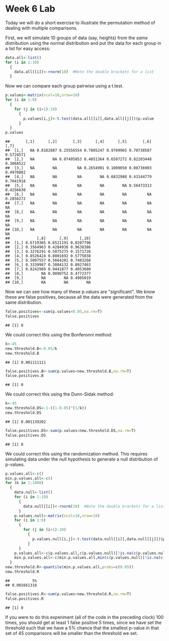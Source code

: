 Week 6 Lab
=============
  
Today we will do a short exercise to illustrate the permutation method of dealing with multiple comparisons.

First, we will simulate 10 groups of data (say, heights) from the *same* distribution using the normal distribution and put the data for each group in a list for easy access:


```r
data.all<-list()
for (i in 1:10)
  {
    data.all[[i]]<-rnorm(10)  #Note the double brackets for a list
  }
```

Now we can compare each group pairwise using a t.test.


```r
p.values<-matrix(ncol=10,nrow=10)
for (i in 1:9)
  {
    for (j in (i+1):10)
      {
        p.values[i,j]<-t.test(data.all[[i]],data.all[[j]])$p.value 
      }
  }
p.values
```

```
##       [,1]      [,2]       [,3]      [,4]      [,5]       [,6]      [,7]
##  [1,]   NA 0.8182887 0.25556554 0.7805247 0.9789965 0.70738587 0.5724571
##  [2,]   NA        NA 0.07495053 0.4851364 0.6587272 0.82203448 0.3068522
##  [3,]   NA        NA         NA 0.2654901 0.1009050 0.08736903 0.4970882
##  [4,]   NA        NA         NA        NA 0.6832988 0.43144779 0.7041918
##  [5,]   NA        NA         NA        NA        NA 0.56473313 0.4256630
##  [6,]   NA        NA         NA        NA        NA         NA 0.2858272
##  [7,]   NA        NA         NA        NA        NA         NA        NA
##  [8,]   NA        NA         NA        NA        NA         NA        NA
##  [9,]   NA        NA         NA        NA        NA         NA        NA
## [10,]   NA        NA         NA        NA        NA         NA        NA
##            [,8]      [,9]     [,10]
##  [1,] 0.6719365 0.6521191 0.8207796
##  [2,] 0.3564963 0.4284936 0.9638386
##  [3,] 0.3276291 0.5075275 0.1571726
##  [4,] 0.8526424 0.8001692 0.5775038
##  [5,] 0.5097557 0.5664201 0.7403260
##  [6,] 0.3339987 0.3804132 0.8927463
##  [7,] 0.8242989 0.9441877 0.4053680
##  [8,]        NA 0.9090752 0.4772377
##  [9,]        NA        NA 0.4905019
## [10,]        NA        NA        NA
```

Now we can see how many of these p.values are "significant". We know these are false positives, because all the data were generated from the same distribution.


```r
false.positives<-sum(p.values<0.05,na.rm=T)
false.positives
```

```
## [1] 0
```

We could correct this using the Bonferonni method:


```r
k<-45
new.threshold.B<-0.05/k
new.threshold.B
```

```
## [1] 0.001111111
```

```r
false.positives.B<-sum(p.values<new.threshold.B,na.rm=T)
false.positives.B
```

```
## [1] 0
```

We could correct this using the Dunn-Sidak method:


```r
k<-45
new.threshold.DS<-1-((1-0.05)^(1/k))
new.threshold.DS
```

```
## [1] 0.001139202
```

```r
false.positives.DS<-sum(p.values<new.threshold.DS,na.rm=T)
false.positives.DS
```

```
## [1] 0
```

We could correct this using the randomization method. This requires simulating data under the null hypothesis to generate a null distribution of p-values.



```r
p.values.all<-c()
min.p.values.all<-c()
for (k in 1:1000)
  {
    data.null<-list()
    for (i in 1:10)
      {
        data.null[[i]]<-rnorm(10)  #Note the double brackets for a list
      }
    p.values.null<-matrix(ncol=10,nrow=10)
    for (i in 1:9)
      {
        for (j in (i+1):10)
          {
            p.values.null[i,j]<-t.test(data.null[[i]],data.null[[j]])$p.value 
          }
      }
    p.values.all<-c(p.values.all,c(p.values.null)[!is.na(c(p.values.null))])
    min.p.values.all<-c(min.p.values.all,min(c(p.values.null)[!is.na(c(p.values.null))]))
  }
new.threshold.R<-quantile(min.p.values.all,probs=c(0.05))
new.threshold.R
```

```
##          5% 
## 0.001661318
```

```r
false.positives.R<-sum(p.values<new.threshold.R,na.rm=T)
false.positives.R
```

```
## [1] 0
```

If you were to do this experiment (all of the code in the preceding clock) 100 times, you should get at least 1 false positive 5 times, since we have set the threshold such that we have a 5% chance that the smallest p-value in that set of 45 comparisons will be smaller than the threshold we set.
